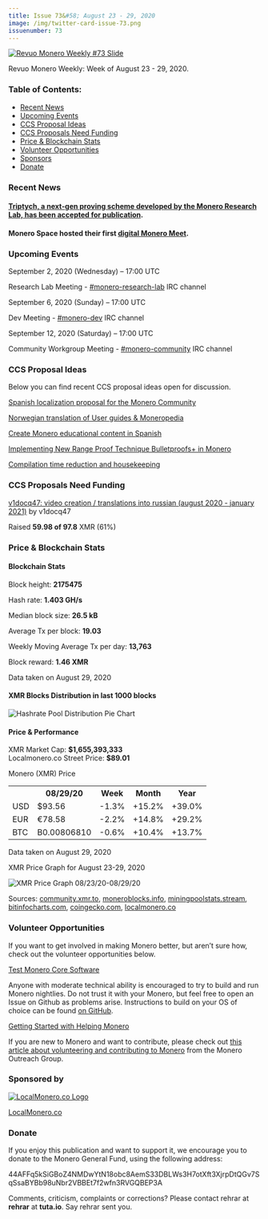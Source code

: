 ```yaml
---
title: Issue 73&#58; August 23 - 29, 2020
image: /img/twitter-card-issue-73.png
issuenumber: 73
---
```

[<img src="/img/img-issue73.png" alt="Revuo Monero Weekly #73 Slide" class="img-lead">](/issue-73.html)

<p class="text-lead">Revuo Monero Weekly: Week of August 23 - 29, 2020.</p>
<!--more-->

<h3>Table of Contents:</h3>
<ul class="contents">
    <li><a href="#news">Recent News</a></li>
    <li><a href="#events">Upcoming Events</a></li>
    <li><a href="#ideas">CCS Proposal Ideas</a></li>
    <li><a href="#proposals">CCS Proposals Need Funding</a></li>
    <li><a href="#stats">Price & Blockchain Stats</a></li>
    <li><a href="#volunteer">Volunteer Opportunities</a></li>
    <li><a href="#sponsor">Sponsors</a></li>
    <li><a href="#donate">Donate</a></li>
</ul>

<h3 id="news">Recent News</h3>

<div class="newsbyte">
    <h4><a href="https://web.getmonero.org/2020/08/22/triptych.html" target="_blank">Triptych, a next-gen proving scheme developed by the Monero Research Lab, has been accepted for publication</a>.</h4>
</div>

<div class="newsbyte">
    <h4>Monero Space hosted their first <a href="https://www.youtube.com/watch?v=p5kOK1X2aXY" target="_blank">digital Monero Meet</a>.</h4>
</div>


<h3 id="events">Upcoming Events</h3>

<div class="event">
    <p class="date" markdown="1">September 2, 2020 (Wednesday) – 17:00 UTC</p>
    <p markdown="1">Research Lab Meeting - <a href="irc://chat.freenode.net/#monero-research-lab" target="_blank">#monero-research-lab</a> IRC channel</p>
</div>


<div class="event">
    <p class="date" markdown="1">September 6, 2020 (Sunday) – 17:00 UTC</p>
    <p markdown="1">Dev Meeting - <a href="irc://chat.freenode.net/#monero-dev" target="_blank">#monero-dev</a> IRC channel</p>
</div>

<div class="event">
    <p class="date" markdown="1">September 12, 2020 (Saturday) – 17:00 UTC</p>
    <p markdown="1">Community Workgroup Meeting - <a href="irc://chat.freenode.net/#monero-community" target="_blank">#monero-community</a> IRC channel</p>
</div>

<h3 id="ideas">CCS Proposal Ideas</h3>

<p>Below you can find recent CCS proposal ideas open for discussion.</p>

<div class="proposal">
<p><a href="https://repo.getmonero.org/monero-project/ccs-proposals/-/merge_requests/162" target="_blank">Spanish localization proposal for the Monero Community</a></p>
</div>

<div class="proposal">
<p><a href="https://repo.getmonero.org/monero-project/ccs-proposals/-/merge_requests/160" target="_blank">Norwegian translation of User guides & Moneropedia</a></p>
</div>

<div class="proposal">
<p><a href="https://repo.getmonero.org/monero-project/ccs-proposals/-/merge_requests/159" target="_blank">Create Monero educational content in Spanish</a></p>
</div>

<div class="proposal">
<p><a href="https://repo.getmonero.org/monero-project/ccs-proposals/-/merge_requests/156" target="_blank">Implementing New Range Proof Technique Bulletproofs+ in Monero</a></p>
</div>

<div class="proposal">
<p><a href="https://repo.getmonero.org/monero-project/ccs-proposals/-/merge_requests/138" target="_blank">Compilation time reduction and housekeeping</a></p>
</div>

<h3 id="proposals">CCS Proposals Need Funding</h3>

<div class="proposal">
    <p><a href="https://ccs.getmonero.org/proposals/v1docq47-video-creation-translations-into-russian-(august-2020-january-2021).html" target="_blank">v1docq47: video creation / translations into russian (august 2020 - january 2021)</a> by v1docq47</p>
    <p>Raised <b>59.98 of 97.8</b> XMR (61%)</p>
</div>

<h3 id="stats">Price & Blockchain Stats</h3>

<h4 class="stat">Blockchain Stats</h4>

<div class="bcstats">
    <p>Block height: <b>2175475</b></p>
    <p>Hash rate: <b>1.403 GH/s</b></p>
    <p>Median block size: <b>26.5 kB</b></p>
    <p>Average Tx per block: <b>19.03</b></p>
    <p>Weekly Moving Average Tx per day: <b>13,763</b></p>
    <p>Block reward: <b>1.46 XMR</b></p>
</div>
<p class="note">Data taken on August 29, 2020</p>

<h4 class="stat">XMR Blocks Distribution in last 1000 blocks</h4>
<p><img src="/img/hashrate-pool-distribution-08291.png" alt="Hashrate Pool Distribution Pie Chart"/></p>

<h4 class="stat">Price & Performance</h4>

<div class="price-intro">XMR Market Cap: <b>$1,655,393,333</b><br>Localmonero.co Street Price: <b>$89.01</b></div>

<p class="table-title">Monero (XMR) Price</p>
<table class="price-table">
  <tr class="row1">
    <th></th>
    <th>08/29/20</th>
    <th>Week</th>
    <th>Month</th>
    <th>Year</th>
  </tr>
  <tr>
    <td data-th="XMR to">USD</td>
    <td data-th="08/29/20">$93.56</td>
    <td data-th="Week" class="red">-1.3%</td>
    <td data-th="Month" class="green">+15.2%</td>
    <td data-th="Year" class="green">+39.0%</td>
  </tr>
  <tr class="row3">
    <td data-th="XMR to">EUR</td>
    <td data-th="08/29/20">€78.58</td>
    <td data-th="Week" class="red">-2.2%</td>
    <td data-th="Month" class="green">+14.8%</td>
    <td data-th="Year" class="green">+29.2%</td>
  </tr>
  <tr>
    <td data-th="XMR to">BTC</td>
    <td data-th="08/29/20">B0.00806810</td>
    <td data-th="Week" class="red">-0.6%</td>
    <td data-th="Month" class="green">+10.4%</td>
    <td data-th="Year" class="green">+13.7%</td>
  </tr>
</table>
<p class="note">Data taken on August 29, 2020</p>

<p class="table-title">XMR Price Graph for August 23-29, 2020</p>

![XMR Price Graph 08/23/20-08/29/20](/img/weekly-chart-08291.png "XMR Price Graph 08/23/20-08/29/20") 

Sources: <a href="https://community.xmr.to/explorer/mainnet/" target="_blank">community.xmr.to</a>, <a href="https://moneroblocks.info/stats/transaction-stats" target="_blank">moneroblocks.info</a>, <a href="https://miningpoolstats.stream/monero" target="_blank">miningpoolstats.stream</a>, <a href="https://bitinfocharts.com/monero/" target="_blank">bitinfocharts.com</a>, <a href="https://www.coingecko.com/" target="_blank">coingecko.com</a>, <a href="https://localmonero.co/" target="_blank">localmonero.co</a>

<h3 id="volunteer">Volunteer Opportunities</h3>

<p>If you want to get involved in making Monero better, but aren’t sure how, check out the volunteer opportunities below.</p>

<div class="newsbyte">
    <p class="date"><a href="https://github.com/monero-project/monero" target="_blank">Test Monero Core Software</a></p>
    <p>Anyone with moderate technical ability is encouraged to try to build and run Monero nightlies. Do not trust it with your Monero, but feel free to open an Issue on Github as problems arise. Instructions to build on your OS of choice can be found <a href="https://github.com/monero-project/monero#compiling-monero-from-source" target="_blank">on GitHub</a>. </p>
</div>

<div class="newsbyte">
    <p class="date"><a href="https://github.com/monero-project/monero" target="_blank">Getting Started with Helping Monero</a></p>
    <p>If you are new to Monero and want to contribute, please check out <a href="https://www.monerooutreach.org/stories/getting-started-helping-monero.php" target="_blank">this article about volunteering and contributing to Monero</a> from the Monero Outreach Group. </p>
</div>

<h3 id="sponsor">Sponsored by</h3>

<p><a href="https://localmonero.co/" target="_blank"><img src="/img/localmonero-logo.png" alt="LocalMonero.co Logo" class="localmonero"></a></p>

<p class="text-center"><a href="https://localmonero.co/" target="_blank">LocalMonero.co</a></p>

<h3 id="donate">Donate</h3>

<p markdown="1">If you enjoy this publication and want to support it, we encourage you to donate to the Monero General Fund, using the following address:</p>

<p class="address" markdown="1">44AFFq5kSiGBoZ4NMDwYtN18obc8AemS33DBLWs3H7otXft3XjrpDtQGv7SqSsaBYBb98uNbr2VBBEt7f2wfn3RVGQBEP3A</p>

<!--p><a href="monero:44AFFq5kSiGBoZ4NMDwYtN18obc8AemS33DBLWs3H7otXft3XjrpDtQGv7SqSsaBYBb98uNbr2VBBEt7f2wfn3RVGQBEP3A" class="qr"><img src="/img/donate-monero.png"></a></p-->

Comments, criticism, complaints or corrections? Please contact rehrar at **rehrar** at **tuta.io**. Say rehrar sent you.